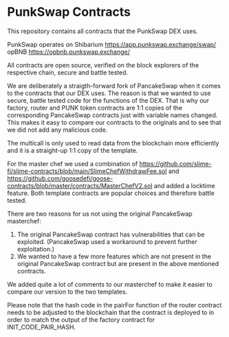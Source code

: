 # PunkSwap Contracts

This repository contains all contracts that the PunkSwap DEX uses.

PunkSwap operates on
Shibarium https://app.punkswap.exchange/swap/
opBNB https://opbnb.punkswap.exchange/

All contracts are open source, verified on the block explorers of the respective chain, secure and battle tested.

We are deliberately a straigth-forward fork of PancakeSwap when it comes to the contracts that our DEX uses. The reason is that we wanted to use secure, battle tested code for the functions of the DEX. That is why our factory, router and PUNK token contracts are 1:1 copies of the corresponding PancakeSwap contracts just with variable names changed. This makes it easy to compare our contracts to the originals and to see that we did not add any malicious code.

The multicall is only used to read data from the blockchain more efficiently and it is a straight-up 1:1 copy of the template.

For the master chef we used a combination of
https://github.com/slime-fi/slime-contracts/blob/main/SlimeChefWithdrawFee.sol
and
https://github.com/goosedefi/goose-contracts/blob/master/contracts/MasterChefV2.sol
and added a locktime feature.
Both template contracts are popular choices and therefore battle tested.

There are two reasons for us not using the original PancakeSwap masterchef:

1. The original PancakeSwap contract has vulnerabilities that can be exploited. (PancakeSwap used a workaround to prevent further exploitation.)
2. We wanted to have a few more features which are not present in the original PancakeSwap contract but are present in the above mentioned contracts.

We added quite a lot of comments to our masterchef to make it easier to compare our version to the two templates.

Please note that the hash code in the pairFor function of the router contract needs to be adjusted to the blockchain that the contract is deployed to in order to match the output of the factory contract for INIT_CODE_PAIR_HASH.
